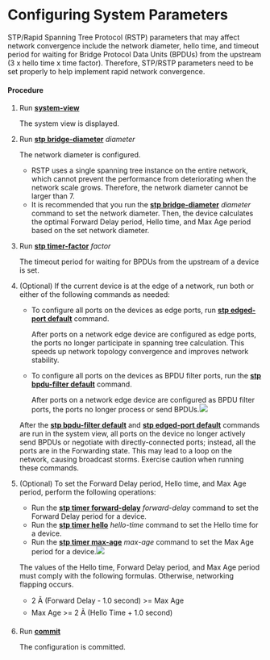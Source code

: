 Configuring System Parameters
=============================

STP/Rapid Spanning Tree Protocol (RSTP) parameters that may affect network convergence include the network diameter, hello time, and timeout period for waiting for Bridge Protocol Data Units (BPDUs) from the upstream (3 x hello time x time factor). Therefore, STP/RSTP parameters need to be set properly to help implement rapid network convergence.

#### Procedure

1. Run [**system-view**](cmdqueryname=system-view)
   
   
   
   The system view is displayed.
2. Run [**stp bridge-diameter**](cmdqueryname=stp+bridge-diameter) *diameter*
   
   
   
   The network diameter is configured.
   
   
   
   * RSTP uses a single spanning tree instance on the entire network, which cannot prevent the performance from deteriorating when the network scale grows. Therefore, the network diameter cannot be larger than 7.
   * It is recommended that you run the [**stp bridge-diameter**](cmdqueryname=stp+bridge-diameter) *diameter* command to set the network diameter. Then, the device calculates the optimal Forward Delay period, Hello time, and Max Age period based on the set network diameter.
3. Run [**stp timer-factor**](cmdqueryname=stp+timer-factor) *factor*
   
   
   
   The timeout period for waiting for BPDUs from the upstream of a device is set.
4. (Optional) If the current device is at the edge of a network, run both or either of the following commands as needed:
   
   
   * To configure all ports on the devices as edge ports, run [**stp edged-port default**](cmdqueryname=stp+edged-port+default) command.
     
     After ports on a network edge device are configured as edge ports, the ports no longer participate in spanning tree calculation. This speeds up network topology convergence and improves network stability.
   * To configure all ports on the devices as BPDU filter ports, run the [**stp bpdu-filter default**](cmdqueryname=stp+bpdu-filter+default) command.
     
     After ports on a network edge device are configured as BPDU filter ports, the ports no longer process or send BPDUs.![](../../../../public_sys-resources/caution_3.0-en-us.png) 
   
   After the [**stp bpdu-filter default**](cmdqueryname=stp+bpdu-filter+default) and [**stp edged-port default**](cmdqueryname=stp+edged-port+default) commands are run in the system view, all ports on the device no longer actively send BPDUs or negotiate with directly-connected ports; instead, all the ports are in the Forwarding state. This may lead to a loop on the network, causing broadcast storms. Exercise caution when running these commands.
5. (Optional) To set the Forward Delay period, Hello time, and Max Age period, perform the following operations:
   
   
   * Run the [**stp timer forward-delay**](cmdqueryname=stp+timer+forward-delay) *forward-delay* command to set the Forward Delay period for a device.
   * Run the [**stp timer hello**](cmdqueryname=stp+timer+hello) *hello-time* command to set the Hello time for a device.
   * Run the [**stp timer max-age**](cmdqueryname=stp+timer+max-age) *max-age* command to set the Max Age period for a device.![](../../../../public_sys-resources/note_3.0-en-us.png) 
   
   The values of the Hello time, Forward Delay period, and Max Age period must comply with the following formulas. Otherwise, networking flapping occurs.
   
   * 2 Ã (Forward Delay - 1.0 second) >= Max Age
   * Max Age >= 2 Ã (Hello Time + 1.0 second)
6. Run [**commit**](cmdqueryname=commit)
   
   
   
   The configuration is committed.